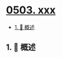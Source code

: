 # [0503. xxx](https://github.com/Tdahuyou/TNotes.leetcode/tree/main/notes/0503.%20xxx)

<!-- region:toc -->

- [1. 📝 概述](#1--概述)

<!-- endregion:toc -->

## 1. 📝 概述
